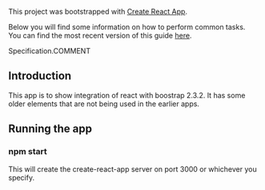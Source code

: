This project was bootstrapped with [Create React App](https://github.com/facebookincubator/create-react-app).

Below you will find some information on how to perform common tasks.<br>
You can find the most recent version of this guide [here](https://github.com/facebookincubator/create-react-app/blob/master/packages/react-scripts/template/README.md).

Specification.COMMENT
## Introduction

This app is to show integration of react with boostrap 2.3.2. It has some older elements that are not being used in the earlier apps.

## Running the app

### npm start

This will create the create-react-app server on port 3000 or whichever you specify.